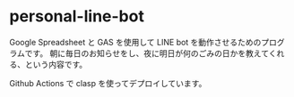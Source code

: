 # personal-line-bot

Google Spreadsheet と GAS を使用して LINE bot を動作させるためのプログラムです。
朝に毎日のお知らせをし、夜に明日が何のごみの日かを教えてくれる、という内容です。

Github Actions で clasp を使ってデプロイしています。
